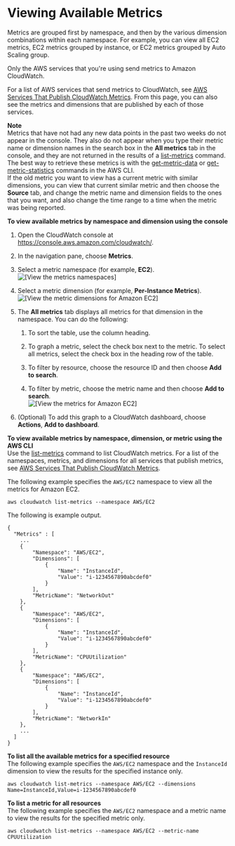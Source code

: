 # Viewing Available Metrics<a name="viewing_metrics_with_cloudwatch"></a>

Metrics are grouped first by namespace, and then by the various dimension combinations within each namespace\. For example, you can view all EC2 metrics, EC2 metrics grouped by instance, or EC2 metrics grouped by Auto Scaling group\.

Only the AWS services that you're using send metrics to Amazon CloudWatch\.

For a list of AWS services that send metrics to CloudWatch, see [AWS Services That Publish CloudWatch Metrics](aws-services-cloudwatch-metrics.md)\. From this page, you can also see the metrics and dimensions that are published by each of those services\.

**Note**  
Metrics that have not had any new data points in the past two weeks do not appear in the console\. They also do not appear when you type their metric name or dimension names in the search box in the **All metrics** tab in the console, and they are not returned in the results of a [list\-metrics](https://docs.aws.amazon.com/cli/latest/reference/cloudwatch/list-metrics.html) command\. The best way to retrieve these metrics is with the [get\-metric\-data](https://docs.aws.amazon.com/cli/latest/reference/cloudwatch/get-metric-data.html) or [get\-metric\-statistics](https://docs.aws.amazon.com/cli/latest/reference/cloudwatch/get-metric-statistics.html) commands in the AWS CLI\.  
If the old metric you want to view has a current metric with similar dimensions, you can view that current similar metric and then choose the **Source** tab, and change the metric name and dimension fields to the ones that you want, and also change the time range to a time when the metric was being reported\.

**To view available metrics by namespace and dimension using the console**

1. Open the CloudWatch console at [https://console\.aws\.amazon\.com/cloudwatch/](https://console.aws.amazon.com/cloudwatch/)\.

1. In the navigation pane, choose **Metrics**\.

1. Select a metric namespace \(for example, **EC2**\)\.  
![\[View the metrics namespaces\]](http://docs.aws.amazon.com/AmazonCloudWatch/latest/monitoring/images/metric_view_categories.png)

1. Select a metric dimension \(for example, **Per\-Instance Metrics**\)\.  
![\[View the metric dimensions for Amazon EC2\]](http://docs.aws.amazon.com/AmazonCloudWatch/latest/monitoring/images/metric_view_metric_category.png)

1. The **All metrics** tab displays all metrics for that dimension in the namespace\. You can do the following:

   1. To sort the table, use the column heading\.

   1. To graph a metric, select the check box next to the metric\. To select all metrics, select the check box in the heading row of the table\.

   1. To filter by resource, choose the resource ID and then choose **Add to search**\.

   1. To filter by metric, choose the metric name and then choose **Add to search**\.  
![\[View the metrics for Amazon EC2\]](http://docs.aws.amazon.com/AmazonCloudWatch/latest/monitoring/images/metric_view_metrics.png)

1. \(Optional\) To add this graph to a CloudWatch dashboard, choose **Actions**, **Add to dashboard**\.

**To view available metrics by namespace, dimension, or metric using the AWS CLI**  
Use the [list\-metrics](https://docs.aws.amazon.com/cli/latest/reference/cloudwatch/list-metrics.html) command to list CloudWatch metrics\. For a list of the namespaces, metrics, and dimensions for all services that publish metrics, see [AWS Services That Publish CloudWatch Metrics](aws-services-cloudwatch-metrics.md)\.

The following example specifies the `AWS/EC2` namespace to view all the metrics for Amazon EC2\.

```
aws cloudwatch list-metrics --namespace AWS/EC2
```

The following is example output\.

```
{
  "Metrics" : [
    ...
    {
        "Namespace": "AWS/EC2",
        "Dimensions": [
            {
                "Name": "InstanceId",
                "Value": "i-1234567890abcdef0"
            }
        ],
        "MetricName": "NetworkOut"
    },
    {
        "Namespace": "AWS/EC2",
        "Dimensions": [
            {
                "Name": "InstanceId",
                "Value": "i-1234567890abcdef0"
            }
        ],
        "MetricName": "CPUUtilization"
    },
    {
        "Namespace": "AWS/EC2",
        "Dimensions": [
            {
                "Name": "InstanceId",
                "Value": "i-1234567890abcdef0"
            }
        ],
        "MetricName": "NetworkIn"
    },
    ...
  ]
}
```

**To list all the available metrics for a specified resource**  
The following example specifies the `AWS/EC2` namespace and the `InstanceId` dimension to view the results for the specified instance only\.

```
aws cloudwatch list-metrics --namespace AWS/EC2 --dimensions Name=InstanceId,Value=i-1234567890abcdef0
```

**To list a metric for all resources**  
The following example specifies the `AWS/EC2` namespace and a metric name to view the results for the specified metric only\.

```
aws cloudwatch list-metrics --namespace AWS/EC2 --metric-name CPUUtilization
```